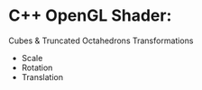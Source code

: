 # C++ OpenGL Shader: 

Cubes & Truncated Octahedrons Transformations
- Scale
- Rotation
- Translation

